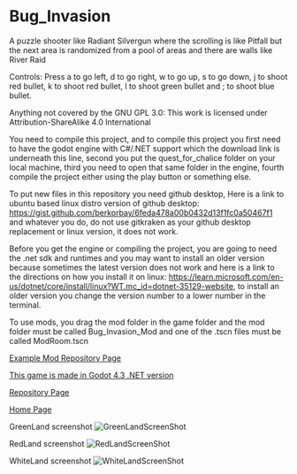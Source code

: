 # Bug_Invasion
A puzzle shooter like Radiant Silvergun where the scrolling is like Pitfall but the next area is randomized from a pool of areas and there are walls like River Raid

Controls: Press a to go left, d to go right, w to go up, s to go down, j to shoot red bullet, k to shoot red bullet, l to shoot green bullet and ; to shoot blue bullet.

Anything not covered by the GNU GPL 3.0: This work is licensed under Attribution-ShareAlike 4.0 International

You need to compile this project, and to compile this project you first need to have the godot engine with C#/.NET support which the download link is underneath this line, second you put the quest_for_chalice folder on your local machine, third you need to open that same folder in the engine, fourth compile the project either using the play button or something else.

To put new files in this repository you need github desktop, Here is a link to ubuntu based linux distro version of github desktop: https://gist.github.com/berkorbay/6feda478a00b0432d13f1fc0a50467f1 and whatever you do, do not use gitkraken as your github desktop replacement or linux version, it does not work.

Before you get the engine or compiling the project, you are going to need the .net sdk and runtimes and you may want to install an older version because sometimes the latest version does not work and here is a link to the directions on how you install it on linux: https://learn.microsoft.com/en-us/dotnet/core/install/linux?WT.mc_id=dotnet-35129-website, to install an older version you change the version number to a lower number in the terminal.

To use mods, you drag the mod folder in the game folder and the mod folder must be called Bug_Invasion_Mod and one of the .tscn files must be called ModRoom.tscn

<a href="https://github.com/Daniel-Hanrahan-Tools-and-Games/Bug_Invasion_Mod">Example Mod Repository Page</a>

<a href="https://godotengine.org/download/archive/4.3-stable/">This game is made in Godot 4.3 .NET version</a>

<a href="https://github.com/Daniel-Hanrahan-Tools-and-Games/Bug_Invasion">Repository Page</a>

<a href="https://daniel-hanrahan-tools-and-games.github.io/">Home Page</a>

GreenLand screenshot
![GreenLandScreenShot](https://github.com/user-attachments/assets/2d539717-896a-46e9-8bd5-7b132886e2c6)

RedLand screenshot
![RedLandScreenShot](https://github.com/user-attachments/assets/1c4dcd4e-fa47-493a-9181-1562cb2b8f1d)

WhiteLand screenshot
![WhiteLandScreenShot](https://github.com/user-attachments/assets/8d6351f5-f5ed-48b0-a891-27f7fdf97ffe)

